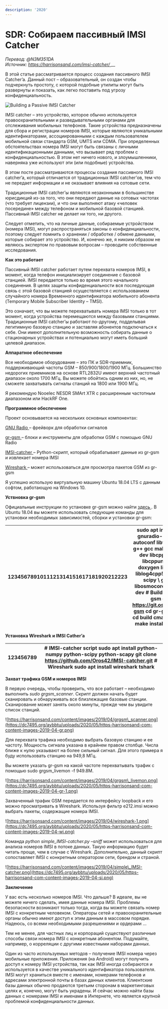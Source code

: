 ```yaml
---
description: '2020'
---
```


# SDR: Собираем пассивный IMSI Catcher

_Перевод: @N3M351DA_\
_Источник:_ [_https://harrisonsand.com/imsi-catcher/_ ](https://harrisonsand.com/imsi-catcher/)__

В этой статье рассматривается процесс создания пассивного IMSI Catcher’a. Данный пост – образовательный, он создан чтобы подчеркнуть простоту, с которой подобные утилиты могут быть развернуты и показать, как легко поставить под угрозу конфиденциальность.

![Building a Passive IMSI Catcher](https://dc7495.org/aybbtu/uploads/2020/05/building-a-passive-imsi-catcher.png)

IMSI catcher – это устройство, которое обычно используется правоохранительными и разведывательными органами для отслеживания мобильных телефонов. Такие устройства предназначены для сбора и регистрации номеров IMSI, которые являются уникальными идентификаторами, ассоциированными с каждым пользователем мобильной связи стандарта GSM, UMTS или CDMA. При определенных обстоятельствах номера IMSI могут быть связаны с личными идентификационными данными, что вызывает ряд проблем с конфиденциальностью. В этом нет ничего нового, и злоумышленники, наверняка уже используют эти (или подобные) устройства.

В этом посте рассматриваются процессы создания пассивного IMSI catcher’a, который отличается от традиционных IMSI catcher’ов, тем что не передает информации и не оказывает влияния на сотовые сети.

Традиционные IMSI catcher’ы являются незаконными в большинстве юрисдикций из-за того, что они передают данные на сотовых частотах (что требует лицензии), и что они выполняют атаку «человек посередине» между телефоном и мобильной базовой станцией. Пассивный IMSI catcher не делает ни того, ни другого.

Следует отметить, что на личные данные, собираемые устройством (номера IMSI), могут распространяться законы о конфиденциальности, поэтому следует помнить о хранении / обработке / обмене данными, которые собирает это устройство. И, конечно же, я никоим образом не являюсь экспертом по правовым вопросам – проводите собственные исследования.

**Как это работает**

Пассивный IMSI catcher работает путем перехвата номеров IMSI, в момент, когда телефон инициализирует соединение с базовой станцией. IMSI передается только во время этого начального соединения. В целях защиты конфиденциальности вся последующая связь с этой базовой станцией осуществляется с использованием случайного номера Временного идентификатора мобильного абонента (Temporary Mobile Subscriber Identity – TMSI).

Это означает, что вы можете перехватывать номера IMSI только в тот момент, когда устройства перемещаются между базовыми станциями. Традиционные IMSI catcher’ы работают по-другому, подделывая легитимную базовую станцию и заставляя абонентов подключаться к себе. Они имеют дополнительную возможность собирать данные о стационарных устройствах и потенциально могут иметь больший целевой диапазон.

**Аппаратное обеспечение**

Все необходимое оборудование – это ПК и SDR-приемник, поддерживающий частоты GSM – 850/900/1800/1900 МГц. Большинство недорогих приемников на основе RTL2832U имеют верхний частотный диапазон около 1700 МГц. Вы можете обойтись одним из них, но, не сможете захватывать сигналы станций на 1800 или 1900 МГц.

Я рекомендую Nooelec NESDR SMArt XTR с расширенным частотным диапазоном или HackRF One.

**Программное обеспечение**

Проект основывается на нескольких основных компонентах:

[GNU Radio ](https://www.gnuradio.org/) – фрейворк для обработки сигналов

[gr-gsm ](https://github.com/ptrkrysik/gr-gsm) – блоки и инструменты для обработки GSM с помощью GNU Radio

[IMSI-catcher ](https://github.com/Oros42/IMSI-catcher) – Python-скрипт, который обрабатывает данные из gr-gsm и извлекает номера IMSI

[Wireshark ](https://www.wireshark.org/) – может использоваться для просмотра пакетов GSM из gr-gsm

Я успешно использую виртуальную машину Ubuntu 18.04 LTS с данным софтом, работающую на Windows 10.

**Уствновка gr-gsm**

Официальные инструкции по установке gr-gsm можно найти [здесь ](https://osmocom.org/projects/gr-gsm/wiki/Installation). В Ubuntu 18.04 вы можете использовать следующие команды для установки необходимых зависимостей, сборки и установки gr-gsm:

| 1234567891011121314151617181920212223 | sudo apt install gnuradio gnuradio-dev git cmake autoconf libtool pkg-config g++ gcc make libc6 \ libc6-dev libcppunit-1.14-0 libcppunit-dev swig doxygen liblog4cpp5v5 liblog4cpp5-dev python-scipy \ gr-osmosdr libosmocore libosmocore-dev # Build and install gr-gsm git clone https://git.osmocom.org/gr-gsm cd gr-gsm mkdir build cd build cmake .. make sudo make install sudo ldconfig |
| ------------------------------------- | ---------------------------------------------------------------------------------------------------------------------------------------------------------------------------------------------------------------------------------------------------------------------------------------------------------------------------------------------------------------------------------------------- |

**Установка Wireshark и IMSI Cather’a**

| 123456789 | # IMSI-catcher script sudo apt install python-numpy python-scipy python-scapy git clone https://github.com/Oros42/IMSI-catcher.git # Wireshark sudo apt install wireshark tshark |
| --------- | -------------------------------------------------------------------------------------------------------------------------------------------------------------------------------- |

**Захват трафика GSM и номеров IMSI**

В первую очередь, чтобы проверить, что все работает – необходимо выполнить _sudo grgsm\_scanner_. Скрипт должен начать будет сканировать и обнаруживать все близлежащие базовые станции. Сканирование может занять около минуты, прежде чем вы увидите список станций.

![https://harrisonsand.com/content/images/2019/04/grgsm\_scanner.png](https://dc7495.org/aybbtu/uploads/2020/05/https-harrisonsand-com-content-images-2019-04-gr.png)

Для перехвата трафика необходимо выбрать базовую станцию и ее частоту. Мощность сигнала указана в крайнем правом столбце. Числа ближе к нулю указывают на более сильный сигнал. Для этого примера я буду использовать станцию на 949,8 МГц.

Вы можете указать gr-gsm на какой частоте перехватывать трафик с помощью sudo grgsm\_livemon -f 949.8M.

![https://harrisonsand.com/content/images/2019/04/grgsm\_livemon.png](https://dc7495.org/aybbtu/uploads/2020/05/https-harrisonsand-com-content-images-2019-04-gr-1.png)

Захваченный трафик GSM передается по интерфейсу loopback и его можно просматривать в Wireshark. Используя фильтр e212.imsi можно выбрать пакеты, содержащие номера IMSI.

![https://harrisonsand.com/content/images/2019/04/wireshark-1.png](https://dc7495.org/aybbtu/uploads/2020/05/https-harrisonsand-com-content-images-2019-04-wi.png)

Команда _python simple\_IMSI-catcher.py –sniff_ может использоваться для анализа номеров IMSI в потоке данных. Такую информацию будет читать проще, чем в случае с Wireshark. Дополнительно, данный скрипт сопоставляет IMSI с конкретным оператором сети, брендом и страной.

![https://harrisonsand.com/content/images/2019/04/simple\_IMSI-catcher.png](https://dc7495.org/aybbtu/uploads/2020/05/https-harrisonsand-com-content-images-2019-04-si.png)

**Заключение**

У вас есть несколько номеров IMSI. Что дальше? В идеале, вы не можете ничего сделать, имея данные номера IMSI. Проблемы безопасности возникают только тогда, когда вы можете связать номер IMSI с конкретным человеком. Операторы сетей и правоохранительные органы обычно имеют доступ к этим данным в массовом порядке. Надеюсь, со всеми необходимыми разрешениями и ордерами …

Тем не менее, для частных лиц и корпораций существуют различные способы связи номера IMSI с конкретным абонентом. Подумайте, например, о корреляции с другими известными наборами данных.

Один из часто используемых методов – получение IMSI номера через мобильные приложения. Приложения (на Android) могут получить доступ к номеру IMSI устройства, так как IMSI иногда собираются и используется в качестве уникального идентификатора пользователя. IMSI могут храниться вместе с именами, номерами телефонов и адресами электронной почты в базах данных клиентов. Клиентские базы данных обычно продаются третьим сторонам в маркетинговых целях и, конечно, могут быть украдены. И сейчас можно найти базы данных с номерами IMSI и именами в Интернете, что является крупной проблемой конфиденциальности данных.
